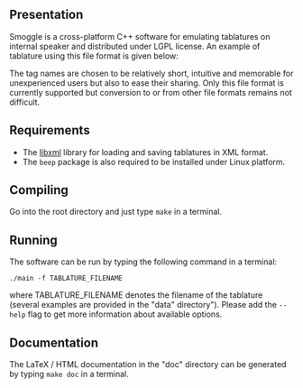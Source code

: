 Presentation
------------
Smoggle is a cross-platform C++ software for emulating tablatures on internal speaker and distributed under LGPL license. An example of tablature using this file format is given below:

<?xml version="1.0" encoding="UTF-8"?>
<score tempo="150" name="My music score">
  <block loops="2">
    <block>
      <note value="C,4" />
      <note value="D,4" />
      <note value="E,4" />
      <note value="F,4" />
      <note value="G,4" />
      <note value="A,4" />
      <note value="B,4" />
    </block>
    <pause duration="3.0" />
    <block>
      <note value="B,5" />
      <note value="A,5" />
      <note value="G,5" />
      <note value="F,5" />
      <note value="E,5" />
      <note value="D,5" />
      <note value="C,5" />
    </block>
    <pause duration="3.0" />
  </block>
</score>

The tag names are chosen to be relatively short, intuitive and memorable for unexperienced users but also to ease their sharing. Only this file format is currently supported but conversion to or from other file formats remains not difficult.

Requirements
------------
* The [libxml](http://www.xmlsoft.org/) library for loading and saving tablatures in XML format.
* The `beep` package is also required to be installed under Linux platform.

Compiling
---------
Go into the root directory and just type `make` in a terminal. 

Running
-------
The software can be run by typing the following command in a terminal:

`./main -f TABLATURE_FILENAME`

where TABLATURE_FILENAME denotes the filename of the tablature (several examples are provided in the "data" directory"). Please add the `--help` flag to get more information about available options.

Documentation
-------------
The LaTeX / HTML documentation in the "doc" directory can be generated by typing `make doc` in a terminal.
